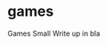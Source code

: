 # games
Games
Small Write up in bla
<a href="http://3.10.207.114/2024/12/13/catan-the-power-of-ai/"> </a>
